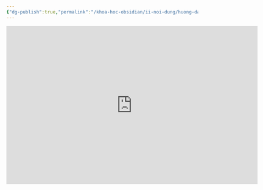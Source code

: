 ```yaml
---
{"dg-publish":true,"permalink":"/khoa-hoc-obsidian/ii-noi-dung/huong-dan-chia-se-file-va-lay-file-duoc-chia-se-o-obsidian/","noteIcon":"3"}
---
```



<iframe width="660" height="415" src="https://www.youtube.com/embed/OG3ZutPNDb8" title="YouTube video player" frameborder="0" allow="accelerometer; autoplay; clipboard-write; encrypted-media; gyroscope; picture-in-picture; web-share" allowfullscreen></iframe>